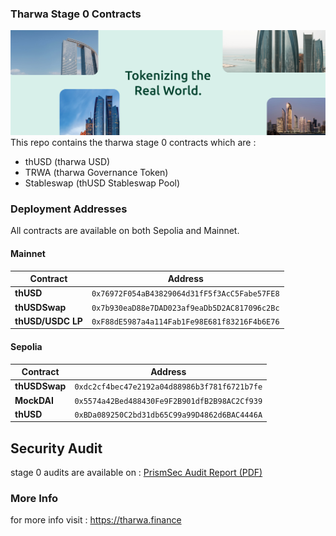 ### Tharwa Stage 0 Contracts

![banner](/Assets/banner.png)
This repo contains the tharwa stage 0 contracts which are :

- thUSD (tharwa USD)    
- TRWA (tharwa Governance Token)
- Stableswap (thUSD Stableswap Pool)

### Deployment Addresses

All contracts are available on both Sepolia and Mainnet.

#### Mainnet

| Contract          | Address                                     |
|-------------------|---------------------------------------------|
| **thUSD**         | `0x76972F054aB43829064d31fF5f3AcC5Fabe57FE8` |
| **thUSDSwap**     | `0x7b930eaD88e7DAD023af9eaDb5D2AC817096c2Bc` |
| **thUSD/USDC LP** | `0xF88dE5987a4a114Fab1Fe98E681f83216F4b6E76` |

#### Sepolia

| Contract      | Address                                     |
|---------------|---------------------------------------------|
| **thUSDSwap** | `0xdc2cf4bec47e2192a04d88986b3f781f6721b7fe` |
| **MockDAI**   | `0x5574a42Bed488430Fe9F2B901dfB2B98AC2Cf939` |
| **thUSD**     | `0xBDa089250C2bd31db65C99a99D4862d6BAC4446A` |

## Security Audit

stage 0 audits are available on :
[PrismSec Audit Report (PDF)](./audits/prismsec_tharwa_review.pdf)

### More Info

for more info visit : https://tharwa.finance
